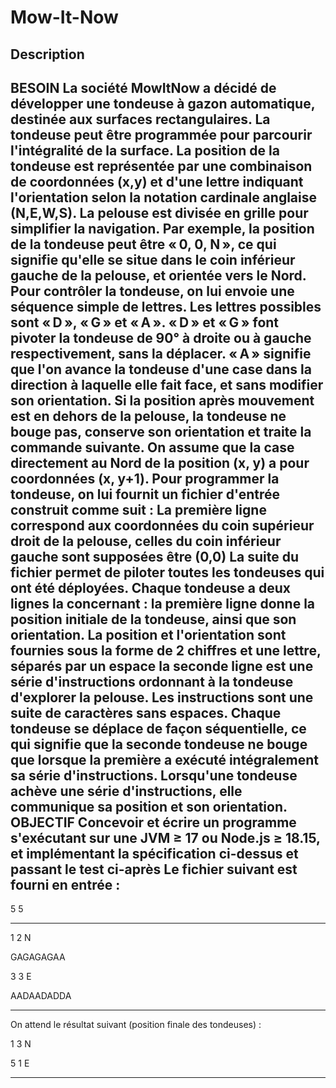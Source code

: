 # Mow-It-Now

## Description
BESOIN
La société MowItNow a décidé de développer une tondeuse à gazon automatique, destinée aux surfaces rectangulaires.
La tondeuse peut être programmée pour parcourir l'intégralité de la surface. La position de la tondeuse est représentée par une combinaison de coordonnées (x,y) et d'une lettre indiquant l'orientation selon la notation cardinale anglaise (N,E,W,S). La pelouse est divisée en grille pour simplifier la navigation.
Par exemple, la position de la tondeuse peut être « 0, 0, N », ce qui signifie qu'elle se situe dans le coin inférieur gauche de la pelouse, et orientée vers le Nord.
Pour contrôler la tondeuse, on lui envoie une séquence simple de lettres. Les lettres possibles sont « D », « G » et « A ». « D » et « G » font pivoter la tondeuse de 90° à droite ou à gauche respectivement, sans la déplacer. « A » signifie que l'on avance la tondeuse d'une case dans la direction à laquelle elle fait face, et sans modifier son orientation.
Si la position après mouvement est en dehors de la pelouse, la tondeuse ne bouge pas, conserve son orientation et traite la commande suivante.
On assume que la case directement au Nord de la position (x, y) a pour coordonnées (x, y+1).
Pour programmer la tondeuse, on lui fournit un fichier d'entrée construit comme suit :
La première ligne correspond aux coordonnées du coin supérieur droit de la pelouse, celles du coin inférieur gauche sont supposées être (0,0)
La suite du fichier permet de piloter toutes les tondeuses qui ont été déployées. Chaque tondeuse a deux lignes la concernant :
la première ligne donne la position initiale de la tondeuse, ainsi que son orientation. La position et l'orientation sont fournies sous la forme de 2 chiffres et une lettre, séparés par un espace
la seconde ligne est une série d'instructions ordonnant à la tondeuse d'explorer la pelouse. Les instructions sont une suite de caractères sans espaces.
Chaque tondeuse se déplace de façon séquentielle, ce qui signifie que la seconde tondeuse ne bouge que lorsque la première a exécuté intégralement sa série d'instructions.
Lorsqu'une tondeuse achève une série d'instructions, elle communique sa position et son orientation.
OBJECTIF
Concevoir et écrire un programme s'exécutant sur une JVM ≥ 17 ou Node.js ≥ 18.15, et implémentant la spécification ci-dessus et passant le test ci-après
Le fichier suivant est fourni en entrée :
---------
5 5

--------
1 2 N

GAGAGAGAA

3 3 E

AADAADADDA

--------
On attend le résultat suivant (position finale des tondeuses) :

1 3 N

5 1 E

------

